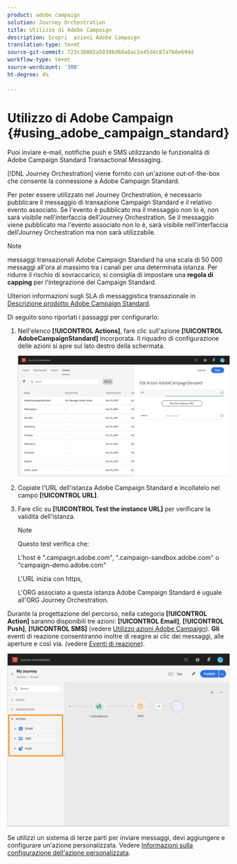 ```yaml
---
product: adobe campaign
solution: Journey Orchestration
title: Utilizzo di Adobe Campaign
description: Scopri  azioni Adobe Campaign
translation-type: tm+mt
source-git-commit: 723c30865a5039bd68a8ac2e45d4c87a760e694d
workflow-type: tm+mt
source-wordcount: '300'
ht-degree: 4%

---
```



# Utilizzo di Adobe Campaign {#using_adobe_campaign_standard}

Puoi inviare e-mail, notifiche push e SMS utilizzando le  funzionalità di Adobe Campaign Standard Transactional Messaging.

[!DNL Journey Orchestration] viene fornito con un&#39;azione out-of-the-box che consente la connessione a  Adobe Campaign Standard.

Per poter essere utilizzato nel Journey Orchestration, è necessario pubblicare il messaggio di transazione Campaign Standard e il relativo evento associato. Se l&#39;evento è pubblicato ma il messaggio non lo è, non sarà visibile nell&#39;interfaccia dell&#39;Journey Orchestration. Se il messaggio viene pubblicato ma l&#39;evento associato non lo è, sarà visibile nell&#39;interfaccia dell&#39;Journey Orchestration ma non sarà utilizzabile.

>[!NOTE]
>
> messaggi transazionali Adobe Campaign Standard ha una scala di 50 000 messaggi all&#39;ora al massimo tra i canali per una determinata istanza. Per ridurre il rischio di sovraccarico, si consiglia di impostare una **regola di capping** per l&#39;integrazione dei Campaign Standard.
>
>Ulteriori informazioni sugli SLA di messaggistica transazionale in [ Descrizione prodotto Adobe Campaign Standard](https://helpx.adobe.com/it/legal/product-descriptions/campaign-standard.html).

Di seguito sono riportati i passaggi per configurarlo:

1. Nell&#39;elenco **[!UICONTROL Actions]**, fare clic sull&#39;azione **[!UICONTROL AdobeCampaignStandard]** incorporata. Il riquadro di configurazione delle azioni si apre sul lato destro della schermata.

   ![](../assets/actioncampaign.png)

1. Copiate l&#39;URL dell&#39;istanza  Adobe Campaign Standard e incollatelo nel campo **[!UICONTROL URL]**.

1. Fare clic su **[!UICONTROL Test the instance URL]** per verificare la validità dell&#39;istanza.

   >[!NOTE]
   >
   >Questo test verifica che:
   >
   >L’host è &quot;.campaign.adobe.com&quot;, &quot;.campaign-sandbox.adobe.com&quot; o &quot;campaign-demo.adobe.com&quot;
   >
   >L&#39;URL inizia con https,
   >
   >L&#39;ORG associato a questa istanza  Adobe Campaign Standard è uguale all&#39;ORG  Journey Orchestration.

Durante la progettazione del percorso, nella categoria **[!UICONTROL Action]** saranno disponibili tre azioni: **[!UICONTROL Email]**, **[!UICONTROL Push]**, **[!UICONTROL SMS]** (vedere [Utilizzo  azioni Adobe Campaign](../building-journeys/using-adobe-campaign-actions.md)). **Gli** eventi di reazione consentiranno inoltre di reagire ai clic dei messaggi, alle aperture e così via. (vedere [Eventi di reazione](../building-journeys/reaction-events.md)).

![](../assets/journey58.png)

Se utilizzi un sistema di terze parti per inviare messaggi, devi aggiungere e configurare un&#39;azione personalizzata. Vedere [Informazioni sulla configurazione dell&#39;azione personalizzata](../action/about-custom-action-configuration.md).
